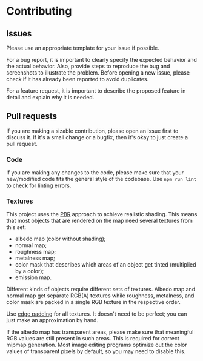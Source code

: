 # Contributing

## Issues

Please use an appropriate template for your issue if possible.

For a bug report, it is important to clearly specify the expected behavior and the actual behavior. Also, provide steps to reproduce the bug and screenshots to illustrate the problem. Before opening a new issue, please check if it has already been reported to avoid duplicates.

For a feature request, it is important to describe the proposed feature in detail and explain why it is needed.

## Pull requests

If you are making a sizable contribution, please open an issue first to discuss it. If it's a small change or a bugfix, then it's okay to just create a pull request.

### Code

If you are making any changes to the code, please make sure that your new/modified code fits the general style of the codebase. Use `npm run lint` to check for linting errors.

### Textures

This project uses the [PBR](https://en.wikipedia.org/wiki/Physically_based_rendering) approach to achieve realistic shading. This means that most objects that are rendered on the map need several textures from this set:

- albedo map (color without shading);
- normal map;
- roughness map;
- metalness map;
- color mask that describes which areas of an object get tinted (multiplied by a color);
- emission map.

Different kinds of objects require different sets of textures. Albedo map and normal map get separate RGB(A) textures while roughness, metalness, and color mask are packed in a single RGB texture in the respective order.

Use [edge padding](http://wiki.polycount.com/wiki/Edge_padding) for all textures. It doesn't need to be perfect; you can just make an approximation by hand.

If the albedo map has transparent areas, please make sure that meaningful RGB values are still present in such areas. This is required for correct mipmap generation. Most image editing programs optimize out the color values of transparent pixels by default, so you may need to disable this.
